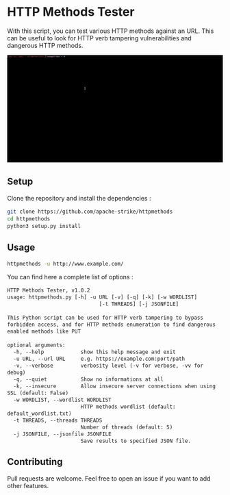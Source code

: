 # HTTP Methods Tester

With this script, you can test various HTTP methods against an URL. This can be useful to look for HTTP verb tampering vulnerabilities and dangerous HTTP methods.

![example](assets/example.gif)

## Setup

Clone the repository and install the dependencies :

```sh
git clone https://github.com/apache-strike/httpmethods
cd httpmethods
python3 setup.py install
```

## Usage

```sh
httpmethods -u http://www.example.com/
```

You can find here a complete list of options :

```
HTTP Methods Tester, v1.0.2
usage: httpmethods.py [-h] -u URL [-v] [-q] [-k] [-w WORDLIST]
                              [-t THREADS] [-j JSONFILE]

This Python script can be used for HTTP verb tampering to bypass forbidden access, and for HTTP methods enumeration to find dangerous enabled methods like PUT

optional arguments:
  -h, --help            show this help message and exit
  -u URL, --url URL     e.g. https://example.com:port/path
  -v, --verbose         verbosity level (-v for verbose, -vv for debug)
  -q, --quiet           Show no informations at all
  -k, --insecure        Allow insecure server connections when using SSL (default: False)
  -w WORDLIST, --wordlist WORDLIST
                        HTTP methods wordlist (default: default_wordlist.txt)
  -t THREADS, --threads THREADS
                        Number of threads (default: 5)
  -j JSONFILE, --jsonfile JSONFILE
                        Save results to specified JSON file.
```

## Contributing

Pull requests are welcome. Feel free to open an issue if you want to add other features.
